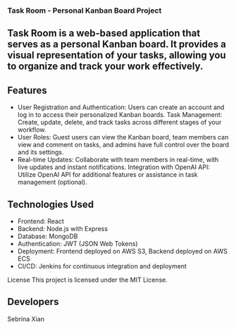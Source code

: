 ### Task Room - Personal Kanban Board Project
## Task Room is a web-based application that serves as a personal Kanban board. It provides a visual representation of your tasks, allowing you to organize and track your work effectively.

## Features
- User Registration and Authentication: Users can create an account and log in to access their personalized Kanban boards.
Task Management: Create, update, delete, and track tasks across different stages of your workflow.
- User Roles: Guest users can view the Kanban board, team members can view and comment on tasks, and admins have full control over the board and its settings.
- Real-time Updates: Collaborate with team members in real-time, with live updates and instant notifications.
Integration with OpenAI API: Utilize OpenAI API for additional features or assistance in task management (optional).
## Technologies Used
- Frontend: React
- Backend: Node.js with Express
- Database: MongoDB
- Authentication: JWT (JSON Web Tokens)
- Deployment: Frontend deployed on AWS S3, Backend deployed on AWS ECS
- CI/CD: Jenkins for continuous integration and deployment

License
This project is licensed under the MIT License.

## Developers 
Sebrina Xian







